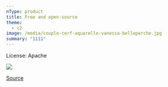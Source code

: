 ```yaml
---
nType: product
title: Free and open-source
theme:
  - c2
image: /media/couple-cerf-aquarelle-vanessa-belleperche.jpg
summary: "1111"
---
```


License: Apache

![](/media/license-apache.png)

[Source](https://github.com/OhBonsai/kimix/blob/main/LICENSE)